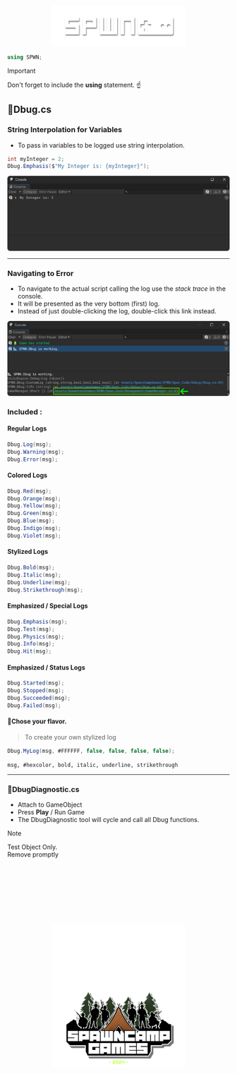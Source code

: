 <!-- Centered top image -->
<p align="center">
  <img src="https://github.com/SpawnCampGames/Documentation/blob/main/gfx/SPWN.png" width="307" height="91" alt="SPWN Logo">
</p>

```csharp
using SPWN;
```
>[!IMPORTANT]
> Don't forget to include the **using** statement. ☝️

## 📗Dbug.cs

### String Interpolation for Variables
- To pass in variables to be logged use string interpolation.
```csharp
int myInteger = 2;
Dbug.Emphasis($"My Integer is: {myInteger}");
```

![Dbug String Interpolation](https://github.com/SpawnCampGames/Dbug/blob/main/img/DbugStringInterpolation.png)

---

### Navigating to Error
- To navigate to the actual script calling the log use the *stack trace* in the console.
- It will be presented as the very bottom (first) log.
- Instead of just double-clicking the log, double-click this link instead.

![Dbug Stack](https://github.com/SpawnCampGames/Dbug/blob/main/img/DbugStack.png)

### Included :
#### Regular Logs
```csharp
Dbug.Log(msg);
Dbug.Warning(msg);
Dbug.Error(msg);
```
#### Colored Logs
```csharp
Dbug.Red(msg);
Dbug.Orange(msg);
Dbug.Yellow(msg);
Dbug.Green(msg);
Dbug.Blue(msg);
Dbug.Indigo(msg);
Dbug.Violet(msg);
```
#### Stylized Logs
```csharp
Dbug.Bold(msg);
Dbug.Italic(msg);
Dbug.Underline(msg);
Dbug.Strikethrough(msg);
```

#### Emphasized / Special Logs
```csharp
Dbug.Emphasis(msg);
Dbug.Test(msg);
Dbug.Physics(msg);
Dbug.Info(msg);
Dbug.Hit(msg);
```

#### Emphasized / Status Logs
```csharp
Dbug.Started(msg);
Dbug.Stopped(msg);
Dbug.Succeeded(msg);
Dbug.Failed(msg);
```

#### 🍦Chose your flavor.
> To create your own stylized log
```csharp
Dbug.MyLog(msg, #FFFFFF, false, false, false, false);
```
`msg, #hexcolor, bold, italic, underline, strikethrough`

---

### 📗DbugDiagnostic.cs
  
- Attach to GameObject
- Press **Play** / Run Game
- The DbugDiagnostic tool will cycle and call all Dbug functions.

> [!NOTE]
> Test Object Only.  
> Remove promptly

<!-- Start Whitespace /-->
&nbsp;  
&nbsp;  
&nbsp;  
&nbsp;  
&nbsp;  
&nbsp;  
&nbsp;  
<!-- End Whitespace /-->

<!-- Centered bottom image with scaling -->
<p align="center">
  <img src="https://github.com/SpawnCampGames/Documentation/blob/main/gfx/SpawnCampGames_DOC.png" width="300" alt="SpawnCampGames">
</p>
